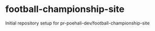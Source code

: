 # football-championship-site

Initial repository setup for pr-poehali-dev/football-championship-site